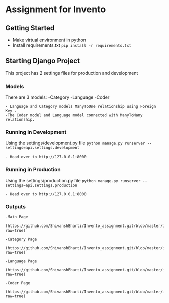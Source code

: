 # Assignment for Invento

## Getting Started
 - Make virtual environment in python
 - Install requirements.txt
    `pip install -r requirements.txt`


## Starting Django Project

This project has 2 settings files for production and development


### Models
There are 3 models:
    -Category
    -Language
    -Coder

    - Language and Category models ManyToOne relationship using Foreign Key .
    -The Coder model and Language model connected with ManyToMany relationship.

### Running in Development
Using the settings/development.py file
    `python manage.py runserver --settings=api.settings.development`

    - Head over to http://127.0.0.1:8000



### Running in Production
Using the settings/production.py file
    `python manage.py runserver --settings=api.settings.production`

    - Head over to http://127.0.0.1:8000

### Outputs
    -Main Page 
        (https://github.com/ShivanshBharti/Invento_assignment.git/blob/master/images/Base.png?raw=true)
    
    -Category Page
       (https://github.com/ShivanshBharti/Invento_assignment.git/blob/master/images/Category.png?raw=true)
    
    -Language Page
        (https://github.com/ShivanshBharti/Invento_assignment.git/blob/master/images/Language.png?raw=true)

    -Coder Page
        (https://github.com/ShivanshBharti/Invento_assignment.git/blob/master/images/Coder.png?raw=true)

